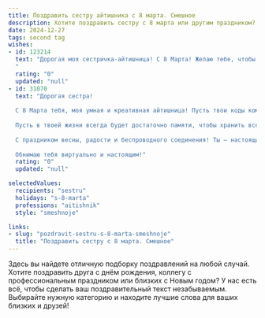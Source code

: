 ```yaml
---
title: Поздравить сестру айтишника с 8 марта. Смешное
description: Хотите поздравить сестру с 8 марта или другим праздником? Наш ИИ создаст незабываемое поздравление, а вы обязательно выделитесь среди других.  
date: 2024-12-27
tags: second tag
wishes:
- id: 123214
  text: "Дорогая моя сестричка-айтишница! С 8 Марта! Желаю тебе, чтобы все баги в твоей жизни исправлялись сами собой, а дедлайны всегда успевали бы сами себя. Пусть твой код всегда работает безупречно, а кофе никогда не заканчивается.  И, конечно, чтобы тебя окружали только позитивные юзеры, а не те, кто пишет в саппорт с вопросами \"А как включить компьютер?\".  Будь счастлива, любима и немного менее продуктивна (раз в год можно!). ;)
  "
  rating: "0"
  updated: "null"
- id: 31070
  text: "Дорогая сестра!
  
  С 8 Марта тебя, моя умная и креативная айтишница! Пусть твои коды компилируются с первого раза, а баги исчезают так же быстро, как уходит весенний снег! Желаю, чтобы свежие идеи скачивались в мозг на максимальной скорости, а задачи решались одним кликом мыши.
  
  Пусть в твоей жизни всегда будет достаточно памяти, чтобы хранить все яркие моменты, и высокой скорости интернета, чтобы не ждать, когда загрузится счастье.
  
  С праздником весны, радости и беспроводного соединения! Ты — настоящий алгоритм счастья в нашем хаосе жизни!
  
  Обнимаю тебя виртуально и настоящим!"
  rating: "0"
  updated: "null"

selectedValues:
  recipients: "sestru"
  holidays: "s-8-marta"
  professions: "aitishnik"
  style: "smeshnoje"

links:
- slug: "pozdravit-sestru-s-8-marta-smeshnoje"
  title: "Поздравить сестру с 8 марта. Смешное"
---
```


Здесь вы найдете отличную подборку поздравлений на любой случай.
Хотите поздравить друга с днём рождения, коллегу с профессиональным праздником или близких с Новым годом? У нас есть всё, чтобы сделать ваш поздравительный текст незабываемым. Выбирайте нужную категорию и находите лучшие слова для ваших близких и друзей!
